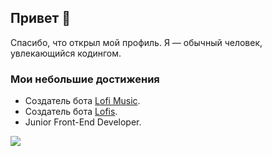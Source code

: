 ## Привет 👋

Спасибо, что открыл мой профиль. Я — обычный человек, увлекающийся кодингом.

### Мои небольшие достижения
- Создатель бота [Lofi Music](https://discord.com/oauth2/authorize?client_id=934233502558326794&permissions=49630272&scope=bot%20applications.commands).
- Создатель бота [Lofis](https://discord.com/oauth2/authorize?client_id=793732165031952395&permissions=49630272&scope=bot%20applications.commands).
- Junior Front-End Developer.

<a href="https://discord.gg/cHKyXXTBY3">
  <img src="http://invidget.switchblade.xyz/cHKyXXTBY3" />
</a>
